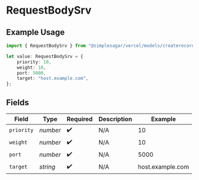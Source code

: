 # RequestBodySrv

## Example Usage

```typescript
import { RequestBodySrv } from "@simplesagar/vercel/models/createrecordop.js";

let value: RequestBodySrv = {
    priority: 10,
    weight: 10,
    port: 5000,
    target: "host.example.com",
};
```

## Fields

| Field              | Type               | Required           | Description        | Example            |
| ------------------ | ------------------ | ------------------ | ------------------ | ------------------ |
| `priority`         | *number*           | :heavy_check_mark: | N/A                | 10                 |
| `weight`           | *number*           | :heavy_check_mark: | N/A                | 10                 |
| `port`             | *number*           | :heavy_check_mark: | N/A                | 5000               |
| `target`           | *string*           | :heavy_check_mark: | N/A                | host.example.com   |